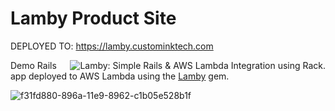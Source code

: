 
# Lamby Product Site

DEPLOYED TO: https://lamby.custominktech.com

<a href="https://github.com/customink/lamby"><img src="https://user-images.githubusercontent.com/2381/54278425-af365680-4568-11e9-972a-6b73e0a44bb5.jpg" alt="Lamby: Simple Rails & AWS Lambda Integration using Rack." align="right" /></a>Demo Rails app deployed to AWS Lambda using the [Lamby](https://github.com/customink/lamby) gem.

![f31fd880-896a-11e9-8962-c1b05e528b1f](https://user-images.githubusercontent.com/2381/59363668-89edeb80-8d03-11e9-9985-2ce14361b7e3.png)
